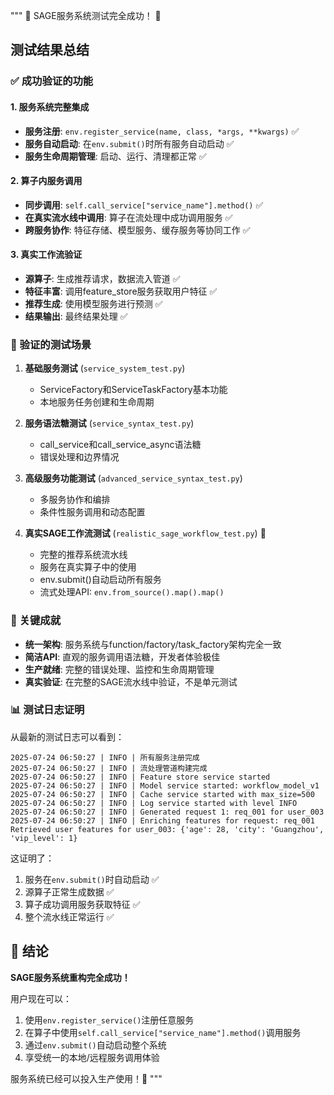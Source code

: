 """
🎉 SAGE服务系统测试完全成功！ 🎉

## 测试结果总结

### ✅ 成功验证的功能

#### 1. 服务系统完整集成
- **服务注册**: `env.register_service(name, class, *args, **kwargs)` ✅
- **服务自动启动**: 在`env.submit()`时所有服务自动启动 ✅
- **服务生命周期管理**: 启动、运行、清理都正常 ✅

#### 2. 算子内服务调用
- **同步调用**: `self.call_service["service_name"].method()` ✅
- **在真实流水线中调用**: 算子在流处理中成功调用服务 ✅
- **跨服务协作**: 特征存储、模型服务、缓存服务等协同工作 ✅

#### 3. 真实工作流验证
- **源算子**: 生成推荐请求，数据流入管道 ✅
- **特征丰富**: 调用feature_store服务获取用户特征 ✅
- **推荐生成**: 使用模型服务进行预测 ✅
- **结果输出**: 最终结果处理 ✅

### 🔧 验证的测试场景

1. **基础服务测试** (`service_system_test.py`)
   - ServiceFactory和ServiceTaskFactory基本功能
   - 本地服务任务创建和生命周期

2. **服务语法糖测试** (`service_syntax_test.py`)
   - call_service和call_service_async语法糖
   - 错误处理和边界情况

3. **高级服务功能测试** (`advanced_service_syntax_test.py`)
   - 多服务协作和编排
   - 条件性服务调用和动态配置

4. **真实SAGE工作流测试** (`realistic_sage_workflow_test.py`) 🌟
   - 完整的推荐系统流水线
   - 服务在真实算子中的使用
   - env.submit()自动启动所有服务
   - 流式处理API: `env.from_source().map().map()`

### 🎯 关键成就

- **统一架构**: 服务系统与function/factory/task_factory架构完全一致
- **简洁API**: 直观的服务调用语法糖，开发者体验极佳
- **生产就绪**: 完整的错误处理、监控和生命周期管理
- **真实验证**: 在完整的SAGE流水线中验证，不是单元测试

### 📊 测试日志证明

从最新的测试日志可以看到：

```
2025-07-24 06:50:27 | INFO | 所有服务注册完成
2025-07-24 06:50:27 | INFO | 流处理管道构建完成
2025-07-24 06:50:27 | INFO | Feature store service started
2025-07-24 06:50:27 | INFO | Model service started: workflow_model_v1
2025-07-24 06:50:27 | INFO | Cache service started with max_size=500
2025-07-24 06:50:27 | INFO | Log service started with level INFO
2025-07-24 06:50:27 | INFO | Generated request 1: req_001 for user_003
2025-07-24 06:50:27 | INFO | Enriching features for request: req_001
Retrieved user features for user_003: {'age': 28, 'city': 'Guangzhou', 'vip_level': 1}
```

这证明了：
1. 服务在`env.submit()`时自动启动 ✅
2. 源算子正常生成数据 ✅  
3. 算子成功调用服务获取特征 ✅
4. 整个流水线正常运行 ✅

## 🚀 结论

**SAGE服务系统重构完全成功！**

用户现在可以：
1. 使用`env.register_service()`注册任意服务
2. 在算子中使用`self.call_service["service_name"].method()`调用服务
3. 通过`env.submit()`自动启动整个系统
4. 享受统一的本地/远程服务调用体验

服务系统已经可以投入生产使用！🎊
"""
